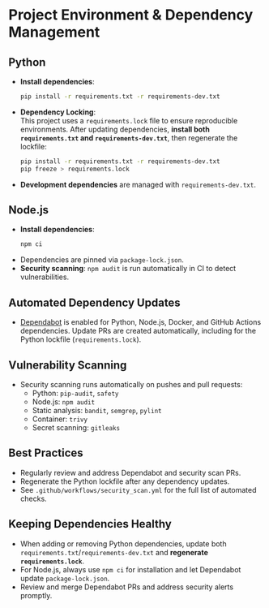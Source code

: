# Project Environment & Dependency Management

## Python

- **Install dependencies**:
  ```sh
  pip install -r requirements.txt -r requirements-dev.txt
  ```

- **Dependency Locking**:  
  This project uses a `requirements.lock` file to ensure reproducible environments. After updating dependencies, **install both `requirements.txt` and `requirements-dev.txt`**, then regenerate the lockfile:
  ```sh
  pip install -r requirements.txt -r requirements-dev.txt
  pip freeze > requirements.lock
  ```

- **Development dependencies** are managed with `requirements-dev.txt`.

## Node.js

- **Install dependencies**:
  ```sh
  npm ci
  ```
- Dependencies are pinned via `package-lock.json`.
- **Security scanning**: `npm audit` is run automatically in CI to detect vulnerabilities.

## Automated Dependency Updates

- [Dependabot](https://docs.github.com/en/code-security/dependabot) is enabled for Python, Node.js, Docker, and GitHub Actions dependencies. Update PRs are created automatically, including for the Python lockfile (`requirements.lock`).

## Vulnerability Scanning

- Security scanning runs automatically on pushes and pull requests:
  - Python: `pip-audit`, `safety`
  - Node.js: `npm audit`
  - Static analysis: `bandit`, `semgrep`, `pylint`
  - Container: `trivy`
  - Secret scanning: `gitleaks`

## Best Practices

- Regularly review and address Dependabot and security scan PRs.
- Regenerate the Python lockfile after any dependency updates.
- See `.github/workflows/security_scan.yml` for the full list of automated checks.

## Keeping Dependencies Healthy

- When adding or removing Python dependencies, update both `requirements.txt`/`requirements-dev.txt` and **regenerate `requirements.lock`**.
- For Node.js, always use `npm ci` for installation and let Dependabot update `package-lock.json`.
- Review and merge Dependabot PRs and address security alerts promptly.

